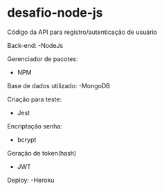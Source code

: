 # desafio-node-js
Código da API para registro/autenticação de usuário

Back-end:
-NodeJs

Gerenciador de pacotes:
- NPM

Base de dados utilizado: 
-MongoDB

Criação para teste:
- Jest

Encriptação senha:
- bcrypt

Geração de token(hash)
- JWT

Deploy:
-Heroku

